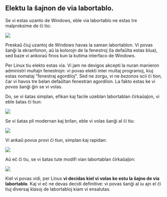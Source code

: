 <?php require("../../entete.php");?> <?php require("../../base.php");?> <?php require("../../fonctions.php");?>

<div id="corps">

<h2>Elektu la ŝajnon de via labortablo.</h2>

<p>Se vi estas uzanto de Windows, eble via labortablo ne estas tre malproksime de ĉi tio:</p>

<img src="Images/windows_vista.jpg" />

<p>Preskaŭ ĉiuj uzantoj de Windows havas la saman labortablon. Vi povas ŝanĝi la ekranfonon, aŭ la kolorojn de la fenestroj (la defaŭlta estas blua), sed baze vi ankoraŭ finos kun la kutima interfaco de Windows.</p>

<p>Per Linux tiu elekto estas via. Vi jam ne devigos akcepti la nuran manieron administri multajn fenestrojn: vi povas elekti inter multaj programoj, kiuj estas nomataj "fenestraj agordiloj". Sed ne zorgu, vi ne <i>bezonos</i> scii ĉi tion, ĉar vi havos tre belan defaŭltan fenestran agordilon. La fakto estas ke vi <i>povas</i> ŝanĝi ĝin se vi volas.</p>

<p>Do, se vi ŝatas simplan, efikan kaj facile uzeblan labortablan ĉirkaŭaĵon, vi eble ŝatas ĉi tiun:</p>

<img src="Images/ubuntu.jpg"/>

<p>Se vi ŝatas pli modernan kaj brilan, eble vi volas ŝanĝi al ĉi tiu:</p>

<img src="Images/kde.png" />

<p>Vi ankaŭ povus provi ĉi tiun, simplan kaj rapidan:</p>

<img src="Images/xfce.jpg" />

<p>Aŭ eĉ ĉi tiu, se vi ŝatas tute modifi vian labortablan ĉirkaŭaĵon:</p>

<img src="Images/wm.jpg" />

<p>Kiel vi povas vidi, per Linux <b>vi decidas kiel vi volas ke estu la ŝajno de via labortablo</b>. Kaj vi eĉ ne devas decidi definitive: vi povas ŝanĝi al iu ajn el ĉi tiuj diversaj klasoj de labortabloj kiam vi ensalutas.</p>

</div>


